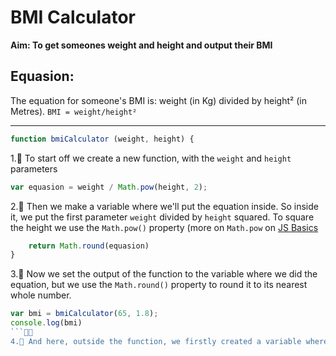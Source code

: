 # BMI Calculator
**Aim: To get someones weight and height and output their BMI**

## Equasion:
The equation for someone's BMI is: weight (in Kg) divided by height² (in Metres).
`BMI = weight/height²`

***

```js
function bmiCalculator (weight, height) {
```
1.᲼ To start off we create a new function, with the `weight` and `height` parameters

```js
var equasion = weight / Math.pow(height, 2);
```
2.᲼ Then we make a variable where we'll put the equation inside. So inside it, we put the first parameter `weight` divided by `height` squared. To square the height we use the `Math.pow()` property (more on `Math.pow` on [JS Basics](https://github.com/theLadEli/my-full-stack-journey/blob/main/JavaScript/README.md)

```js
    return Math.round(equasion)
}
```
3.᲼ Now we set the output of the function to the variable where we did the equation, but we use the `Math.round()` property to round it to its nearest whole number.

```js
var bmi = bmiCalculator(65, 1.8); 
console.log(bmi)
```᲼᲼
4.᲼ And here, outside the function, we firstly created a variable where we called the function, with the parameters set, then we print the variables to console.
